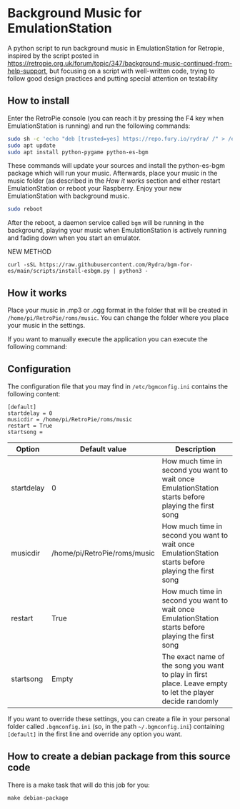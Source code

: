 # Background Music for EmulationStation

A python script to run background music in EmulationStation for Retropie, inspired by the script posted in https://retropie.org.uk/forum/topic/347/background-music-continued-from-help-support, but focusing on a script with well-written code, trying to follow good design practices and putting special attention on testability

## How to install

Enter the RetroPie console (you can reach it by pressing the F4 key when EmulationStation is running) and run the following commands:

```bash
sudo sh -c 'echo "deb [trusted=yes] https://repo.fury.io/rydra/ /" > /etc/apt/sources.list.d/es-bgm.list'
sudo apt update
sudo apt install python-pygame python-es-bgm
```

These commands will update your sources and install the python-es-bgm package which will run your music. Afterwards, place your music in the music folder (as described in the _How it works_ section and either restart EmulationStation or reboot your Raspberry. Enjoy your new EmulationStation with background music.

```bash
sudo reboot
```

After the reboot, a daemon service called `bgm` will be running in the background, playing your music when EmulationStation is actively running and fading down when you start an emulator.

NEW METHOD

```
curl -sSL https://raw.githubusercontent.com/Rydra/bgm-for-es/main/scripts/install-esbgm.py | python3 -
```

## How it works

Place your music in .mp3 or .ogg format in the folder that will be created in `/home/pi/RetroPie/roms/music`. You can change the folder where you place your music in the settings.

If you want to manually execute the application you can execute the following command:

## Configuration

The configuration file that you may find in `/etc/bgmconfig.ini` contains the following content:

```
[default]
startdelay = 0
musicdir = /home/pi/RetroPie/roms/music
restart = True
startsong =
```

| Option     | Default value                | Description                                                                                               |
| ---------- | ---------------------------- | --------------------------------------------------------------------------------------------------------- |
| startdelay | 0                            | How much time in second you want to wait once EmulationStation starts before playing the first song       |
| musicdir   | /home/pi/RetroPie/roms/music | How much time in second you want to wait once EmulationStation starts before playing the first song       |
| restart    | True                         | How much time in second you want to wait once EmulationStation starts before playing the first song       |
| startsong  | Empty                        | The exact name of the song you want to play in first place. Leave empty to let the player decide randomly |

If you want to override these settings, you can create a file in your personal folder called `.bgmconfig.ini` (so, in the path `~/.bgmconfig.ini`) containing `[default]` in the first line and override any option you want.

## How to create a debian package from this source code

There is a make task that will do this job for you:

```
make debian-package
```
